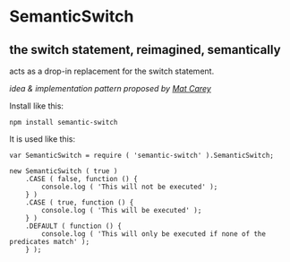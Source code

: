SemanticSwitch
==============

the switch statement, reimagined, semantically
--------------

acts as a drop-in replacement for the switch statement.

*idea & implementation pattern proposed by [Mat Carey](https://github.com/matcarey)*

Install like this:
    
    npm install semantic-switch

It is used like this:

    var SemanticSwitch = require ( 'semantic-switch' ).SemanticSwitch;

    new SemanticSwitch ( true )
        .CASE ( false, function () {
            console.log ( 'This will not be executed' );
        } )
        .CASE ( true, function () {
            console.log ( 'This will be executed' );
        } )
        .DEFAULT ( function () {
            console.log ( 'This will only be executed if none of the predicates match' );
        } );

            
